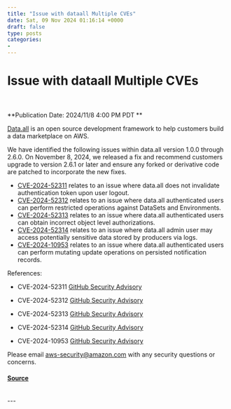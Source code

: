 ```yaml
---
title: "Issue with dataall Multiple CVEs"
date: Sat, 09 Nov 2024 01:16:14 +0000
draft: false
type: posts
categories: 
- 
---
```

# Issue with dataall Multiple CVEs

<br/>

<br/>
**Publication Date: 2024/11/8 4:00 PM PDT  
**

[Data.all](https://data-dot-all.github.io/dataall/) is an open source development framework to help customers build a data marketplace on AWS.

We have identified the following issues within data.all version 1.0.0 through 2.6.0. On November 8, 2024, we released a fix and recommend customers upgrade to version 2.6.1 or later and ensure any forked or derivative code are patched to incorporate the new fixes.

-   [CVE-2024-52311](https://www.cve.org/CVERecord?id=CVE-2024-52311) relates to an issue where data.all does not invalidate authentication token upon user logout.
-   [CVE-2024-52312](https://www.cve.org/CVERecord?id=CVE-2024-52312) relates to an issue where data.all authenticated users can perform restricted operations against DataSets and Environments.
-   [CVE-2024-52313](https://www.cve.org/CVERecord?id=CVE-2024-52313) relates to an issue where data.all authenticated users can obtain incorrect object level authorizations.
-   [CVE-2024-52314](https://www.cve.org/CVERecord?id=CVE-2024-52314) relates to an issue where data.all admin user may access potentially sensitive data stored by producers via logs.
-   [CVE-2024-10953](https://www.cve.org/CVERecord?id=CVE-2024-10953) relates to an issue where data.all authenticated users can perform mutating update operations on persisted notification records.

References:

-   CVE-2024-52311 [GitHub Security Advisory](https://github.com/data-dot-all/dataall/security/advisories/GHSA-p69m-h9rw-584v)  
    
-   CVE-2024-52312 [GitHub Security Advisory](https://github.com/data-dot-all/dataall/security/advisories/GHSA-676j-g6g5-chj9)  
    
-   CVE-2024-52313 [GitHub Security Advisory](https://github.com/data-dot-all/dataall/security/advisories/GHSA-hx8q-7wxv-6c7c)  
    
-   CVE-2024-52314 [GitHub Security Advisory](https://github.com/data-dot-all/dataall/security/advisories/GHSA-p2h8-r28g-5q6h)  
    
-   CVE-2024-10953 [GitHub Security Advisory](https://github.com/data-dot-all/dataall/security/advisories/GHSA-x4j5-jm65-vp5j)  

Please email [aws-security@amazon.com](mailto:aws-security@amazon.com) with any security questions or concerns.

#### [Source](https://aws.amazon.com/security/security-bulletins/AWS-2024-013/)

<br/>
---
